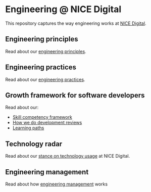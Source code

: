 # Engineering @ NICE Digital

This repository captures the way engineering works at [NICE Digital](https://www.nice.org.uk/get-involved/jobs/digital).

## Engineering principles
Read about our [engineering principles](principles/principles.md).

## Engineering practices
Read about our [engineering practices](practices/practices.md).

## Growth framework for software developers

Read about our: 
- [Skill competency framework](skill-framework/skill-framework.md)
- [How we do development reviews](development-reviews/development-reviews.md)
- [Learning paths](learning-paths/learning-paths.md)

## Technology radar
Read about our [stance on technology usage](https://nice-digital.github.io/technology-radar/) at NICE Digital.

## Engineering management
Read about how [engineering management](management/principles.md) works


